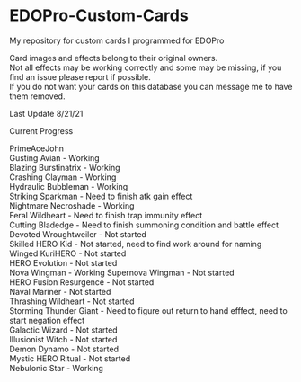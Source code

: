 # EDOPro-Custom-Cards
My repository for custom cards I programmed for EDOPro

Card images and effects belong to their original owners.  
Not all effects may be working correctly and some may be missing, if you find an issue please report if possible.  
If you do not want your cards on this database you can message me to have them removed.

Last Update 8/21/21

Current Progress

PrimeAceJohn  
Gusting Avian - Working  
Blazing Burstinatrix - Working  
Crashing Clayman - Working  
Hydraulic Bubbleman - Working  
Striking Sparkman - Need to finish atk gain effect  
Nightmare Necroshade - Working  
Feral Wildheart - Need to finish trap immunity effect  
Cutting Bladedge - Need to finish summoning condition and battle effect  
Devoted Wroughtweiler - Not started  
Skilled HERO Kid - Not started, need to find work around for naming  
Winged KuriHERO - Not started  
HERO Evolution - Not started  
Nova Wingman - Working 
Supernova Wingman - Not started  
HERO Fusion Resurgence - Not started  
Naval Mariner - Not started  
Thrashing Wildheart - Not started  
Storming Thunder Giant - Need to figure out return to hand efffect, need to start negation effect  
Galactic Wizard - Not started  
Illusionist Witch - Not started  
Demon Dynamo - Not started  
Mystic HERO Ritual - Not started  
Nebulonic Star - Working  
